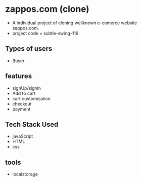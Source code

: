 # zappos.com (clone)
- A individual project of cloning wellknown e-comerce website zeppos.com.
- project code = subtle-swing-119


## Types of users
- Buyer

## features
- signUp/signin
- Add to cart
- cart customization
- checkout
- payment

## Tech Stack Used
- javaScript
- HTML
- css

## tools
- localstorage
